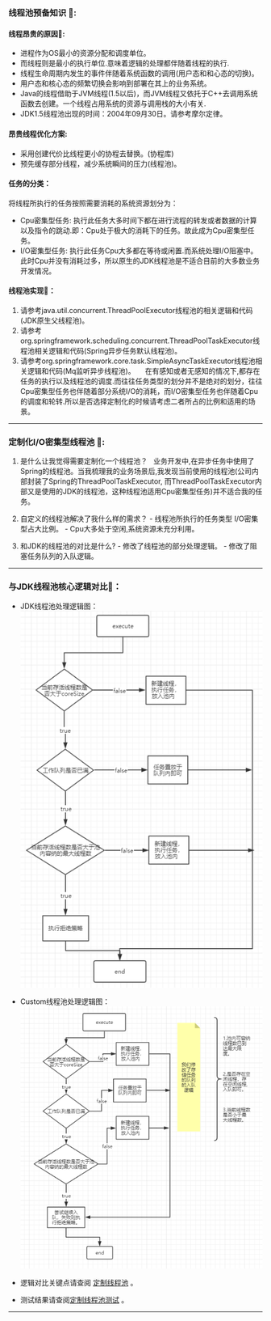 # 
### 线程池预备知识 🍎:

#### 线程昂贵的原因🍓:
  - 进程作为OS最小的资源分配和调度单位。
  - 而线程则是最小的执行单位.意味着逻辑的处理都伴随着线程的执行.
  - 线程生命周期内发生的事件伴随着系统函数的调用(用户态和和心态的切换)。
  - 用户态和核心态的频繁切换会影响到部署在其上的业务系统。
  - Java的线程借助于JVM线程(1.5以后)，而JVM线程又依托于C++去调用系统函数去创建。一个线程占用系统的资源与调用栈的大小有关.
  - JDK1.5线程池出现的时间：2004年09月30日。请参考摩尔定律。
#### 昂贵线程优化方案:
  - 采用创建代价比线程更小的协程去替换。(协程库)
  - 预先缓存部分线程，减少系统瞬间的压力(线程池)。
#### 任务的分类：
   将线程所执行的任务按照需要消耗的系统资源划分为：
   - Cpu密集型任务: 执行此任务大多时间下都在进行流程的转发或者数据的计算以及指令的跳动.即：Cpu处于极大的消耗下的任务。故此成为Cpu密集型任务。
   - I/O密集型任务: 执行此任务Cpu大多都在等待或闲置.而系统处理I/O阻塞中。此时Cpu并没有消耗过多，所以原生的JDK线程池是不适合目前的大多数业务开发情况。

#### 线程池实现🍍：
  1. 请参考java.util.concurrent.ThreadPoolExecutor线程池的相关逻辑和代码(JDK原生父线程池)。
  2. 请参考org.springframework.scheduling.concurrent.ThreadPoolTaskExecutor线程池相关逻辑和代码(Spring异步任务默认线程池)。
  3. 请参考org.springframework.core.task.SimpleAsyncTaskExecutor线程池相关逻辑和代码(Mq监听异步线程池)。
  &nbsp; &nbsp;  在有感知或者无感知的情况下,都存在任务的执行以及线程池的调度.而往往任务类型的划分并不是绝对的划分，往往Cpu密集型任务也伴随着部分系统I/O的消耗，而I/O密集型任务也伴随着Cpu的调度和轮转.所以是否选择定制化的时候请考虑二者所占的比例和适用的场景。

---
### 定制化I/O密集型线程池 🍌:
  1.  是什么让我觉得需要定制化一个线程池？
    &nbsp;  业务开发中,在异步任务中使用了Spring的线程池。当我梳理我的业务场景后,我发现当前使用的线程池(公司内部封装了Spring的ThreadPoolTaskExecutor, 而ThreadPoolTaskExecutor内部又是使用的JDK的线程池，这种线程池适用Cpu密集型任务)并不适合我的任务。
    
    
  2.  自定义的线程池解决了我什么样的需求？
    -  线程池所执行的任务类型 I/O密集型占大比例。
    -  Cpu大多处于空闲,系统资源未充分利用。
  3.  和JDK的线程池的对比是什么?
    - 修改了线程池的部分处理逻辑。
    - 修改了阻塞任务队列的入队逻辑。


---

###  与JDK线程池核心逻辑对比🍊：

- JDK线程池处理逻辑图：
![](../image/1-jdk-executor.png)

- Custom线程池处理逻辑图：
![](../image/2-custom-executor-task-queue.png)

- 逻辑对比关键点请查阅 [定制线程池](https://github.com/chenmudu/Tomcat8-Source-Read/tree/master/common-api/src/main/java/org/chenchen/customer ) 。
- 测试结果请查阅[定制线程池测试](https://github.com/chenmudu/Tomcat8-Source-Read/tree/master/common-api/src/test/java/org/chechen/executor ) 。
---



